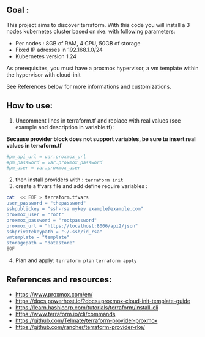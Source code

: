 ## Goal : 
This project aims to discover terraform. With this code you will install a 3 nodes kubernetes cluster based on rke. with following parameters:
- Per nodes : 8GB of RAM, 4 CPU, 50GB of storage
- Fixed IP adresses in 192.168.1.0/24
- Kubernetes version 1.24

As prerequisites, you must have a proxmox hypervisor, a vm template within the hypervisor with cloud-init 

See References below for more informations and customizations.

## How to use: 
 1. Uncomment lines in terraform.tf and replace with real values (see example and description in variable.tf):
 
**Because provider block does not support variables, be sure tu insert real values in terraform.tf**
```bash
#pm_api_url = var.proxmox_url
#pm_password = var.proxmox_password
#pm_user = var.proxmox_user
```
 2. then install providers with :
`terraform init`
 3. create a tfvars file and add define require variables :
```bash
cat  << EOF > terraform.tfvars
user_password = "thepassword"
sshpublickey = "ssh-rsa mykey example@example.com"
proxmox_user = "root"
proxmox_password = "rootpassword"
proxmox_url = "https://localhost:8006/api2/json"
sshprivatekeypath = "~/.ssh/id_rsa"
vmtemplate = "template" 
storagepath = "datastore"
EOF
```
 4. Plan and apply:
`terraform plan`
`terraform apply`

## References and resources: 
- https://www.proxmox.com/en/
- https://docs.powerhost.io/?docs=proxmox-cloud-init-template-guide
- https://learn.hashicorp.com/tutorials/terraform/install-cli
- https://www.terraform.io/cli/commands
- https://github.com/Telmate/terraform-provider-proxmox
- https://github.com/rancher/terraform-provider-rke/
